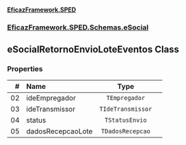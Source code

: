 #### [EficazFramework.SPED](EficazFrameworkSPED.md 'EficazFramework SPED')
### [EficazFramework.SPED.Schemas.eSocial](EficazFramework.SPED.Schemas.eSocial.md 'EficazFramework.SPED.Schemas.eSocial')

## eSocialRetornoEnvioLoteEventos Class
### Properties

| # | Name | Type | |
| ---: | :--- | :---: | :--- |
| 02 | ideEmpregador | `TEmpregador` |  |
| 03 | ideTransmissor | `TIdeTransmissor` |  |
| 04 | status | `TStatusEnvio` |  |
| 05 | dadosRecepcaoLote | `TDadosRecepcao` |  |
